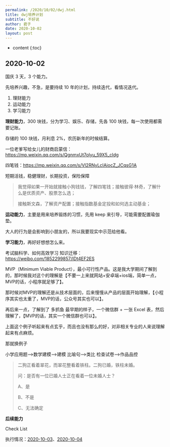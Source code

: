 ```yaml
---
permalink: /2020/10/02/dwj.html
title: dwj培养计划
subtitle: 不好说
author: 君子
date: 2020-10-02
layout: post
---
```


* content
{:toc}

## 2020-10-02
国庆 3 天，3 个能力。

先培养兴趣，不急，是要持续 10 年的计划，持续迭代，看情况迭代。

1. 理财能力
2. 运动能力
3. 学习能力

**理财能力**，300 块钱，分为学习、娱乐、存储，先各 100 块钱，每一次使用都需要记账。

存储的 100 块钱，月利息 2%，农历新年的时候结算。

一位老爹写给女儿的财商启蒙信：https://mp.weixin.qq.com/s/QgnmxUt7olyu_59X5_cIdg

四笔钱：https://mp.weixin.qq.com/s/Vl2RNyLcIAiocZ_JCqsG1A

短期活钱，稳健理财，长期投资，保险保障

>我觉得如果一开始就接触小狗钱钱，了解四笔钱；接触彼得·林奇，了解什么是优质资产、股票怎么选；
>
>接触斯文森，了解资产配置；接触指数基金定投和如何选主动基金；



**运动能力**，主要是用来培养锻炼的习惯，先用 keep 来引导，可能需要配置瑜伽垫。

大人的行为是会影响到小朋友的，所以我要现实中示范给他看。

**学习能力**，再好好想想怎么来。

考试脑科学、如何高效学习
知识迁移： <https://weibo.com/1852299857/IDt4EF2ES>

MVP（Minimum Viable Product），最小可行性产品。这是我大学期间了解到的，那时候我对这个的理解是【不要一上来就网站+安卓端+ios端，简单一点，MVP的话，小程序就足够了】。

那时候对MVP的理解还是从技术层面的，后来慢慢从产品的层面开始理解，【小程序其实也太重了，MVP的话，公众号其实也可以】。

再后来一点，了解到了 多抓鱼 最早期的样子，一个微信群 + 一张 Excel 表，然后理解了，【MVP的话，其实一个微信群也可以】。

上面这个例子听起来有点玄乎，而且也没有那么的好，对非相关专业的人来说理解起来有点麻烦。

那就换例子

小学应用题-->数学建模-->建模
比喻句-->类比
检查试卷-->作品品控

> 二狗正看着翠花，而翠花整看着铁柱。二狗已婚，铁柱未婚。
>
> 问：是否有一位已婚人士正在看着一位未婚人士？
>
> A、是
>
> B、不是
>
> C、无法确定

**后续能力**

Check List

执行情况：[2020-10-03](2020/10/01/Nagging.html#2020-10-03)、[2020-10-04](2020/10/01/Nagging.html#2020-10-04)

